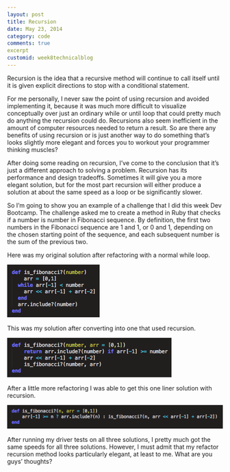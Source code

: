 ```yaml
---
layout: post
title: Recursion
date: May 23, 2014
category: code
comments: true
excerpt
customid: week8technicalblog
---
```

Recursion is the idea that a recursive method will continue to call itself until it is given explicit directions to stop with a conditional statement.  

For me personally, I never saw the point of using recursion and avoided implementing it, because it was much more difficult to visualize conceptually over just an ordinary while or until loop that could pretty much do anything the recursion could do. Recursions also seem inefficient in the amount of computer resources needed to return a result.  So are there any benefits of using recursion or is just another way to do something that’s looks slightly more elegant and forces you to workout your programmer thinking muscles?

After doing some reading on recursion, I’ve come to the conclusion that it’s just a different approach to solving a problem. Recursion has its performance and design tradeoffs. Sometimes it will give you a more elegant solution, but for the most part recursion will either produce a solution at about the same speed as a loop or be significantly slower.  

So I’m going to show you an example of a challenge that I did this week Dev Bootcamp.  The challenge asked me to create a method in Ruby that checks if a number is number in Fibonacci sequence. By definition, the first two numbers in the Fibonacci sequence are 1 and 1, or 0 and 1, depending on the chosen starting point of the sequence, and each subsequent number is the sum of the previous two.

Here was my original solution after refactoring with a normal while loop.

![alt tag](/unit3_projects/images/recursion1.png?raw=true)

This was my solution after converting into one that used recursion.

![alt tag](/unit3_projects/images/recursion2.png?raw=true)

After a little more refactoring I was able to get this one liner solution with recursion.

![alt tag](/unit3_projects/images/recursion3.png?raw=true)

After running my driver tests on all three solutions, I pretty much got the same speeds for all three solutions.  However, I must admit that my refactor recursion method looks particularly elegant, at least to me.  What are you guys’ thoughts?